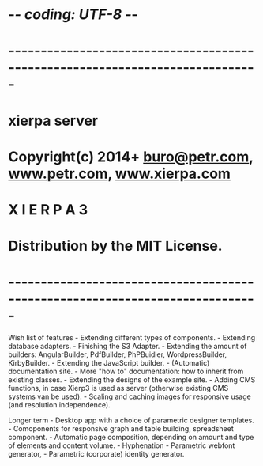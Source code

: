 # -*- coding: UTF-8 -*-
# -----------------------------------------------------------------------------
#    xierpa server
#    Copyright(c) 2014+ buro@petr.com, www.petr.com, www.xierpa.com
#   
#    X I E R P A  3
#    Distribution by the MIT License.
#
# -----------------------------------------------------------------------------

Wish list of features
	- Extending different types of components.
	- Extending database adapters.
	- Finishing the S3 Adapter.
	- Extending the amount of builders: AngularBuilder, PdfBuilder, PhPBuidler, WordpressBuilder, KirbyBuilder.
	- Extending the JavaScript builder.
	- (Automatic) documentation site.
	- More "how to" documentation: how to inherit from existing classes.
	- Extending the designs of the example site.
	- Adding CMS functions, in case Xierp3 is used as server (otherwise existing CMS systems van be used).
	- Scaling and caching images for responsive usage (and resolution independence).
	
Longer term
	- Desktop app with a choice of parametric designer templates.
	- Comoponents for responsive graph and table building, spreadsheet component.
	- Automatic page composition, depending on amount and type of elements and content volume.
	- Hyphenation
	- Parametric webfont generator, 
	- Parametric (corporate) identity generator.
